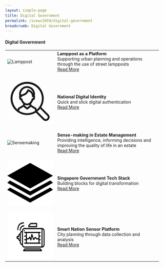 ```yaml
---
layout: simple-page
title: Digital Government
permalink: /scewc2019/digital-government
breadcrumb: Digital Government
---
```


#### **Digital Government**

<table style="width: 100%;" border="0" cellpadding="10">
<tbody>
<tr>
<td style="width: 150px;"><img src="/images/jury/flemming-borreskov.png" alt="Lamppost" /><br></td>
<td><strong>Lamppost as a Platform</strong><br />Supporting urban planning and operations through the use of street lampposts<br><a href="/about/prize-jury/prize-council/flemming-borreskov/">Read More</a></td>
</tr>
<tr>
<td><br><img src="/images/150National-Digital IdentityQR.png" alt="NDI" /><br></td>
<td><br><strong>National Digital Identity</strong><br />Quick and slick digital authentication<br><a href="/about/prize-jury/prize-council/chan-heng-chee/">Read More</a></td>
</tr>
<tr>
<td><br><img src="/images/jury/helen-clark.png" alt="Sensemaking" /><br></td>
<td><br><strong>Sense-making in Estate Management</strong><br />Providing intelligence, informing decisions and improving the quality of life in an estate<br><a href="/about/prize-jury/prize-council/helen-clark/">Read More</a></td>
</tr>
<tr>
<td><br><img src="/images/150SGTSQR.png" alt="SGTS" /><br></td>
<td><br><strong>Singapore Government Tech Stack</strong><br />Building blocks for digital transformation<br><a href="/about/prize-jury/prize-council/park-won-soon/">Read More</a></td>
</tr>
<tr>
<td><br><img src="/images/150Smart-Nation-Sensor PlatformQR.png" alt="SNSP" /><br></td>
<td><br><strong>Smart Nation Sensor Platform</strong><br />City planning through data collection and analysis<br><a href="/about/prize-jury/prize-council/ilmar-reepalu/">Read More</a></td>
</tr> 
</tbody>
</table>
